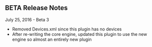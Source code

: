 BETA Release Notes
-----------------
July 25, 2016 - Beta 3
* Removed Devices.xml since this plugin has no devices
* After re-writing the core engine, updated this plugin to use the new engine so almost an entirely new plugin
